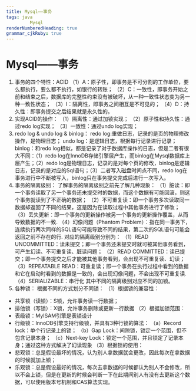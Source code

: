 ```yaml
---
title: Mysql——事务
tags: java  
         Mysql
renderNumberedHeading: true
grammar_cjkRuby: true
---
```




# **Mysql——事务**
1. 事务的四个特性：ACID
（1）A：原子性，即事务是不可分割的工作单位，要么都执行，要么都不执行，如银行的转账；
（2）C：一致性，即事务开始之前和结束之后，数据库的完整性约束没有被破坏，从一种一致性状态变为另一种一致性状态；
（3）I：隔离性，即事务之间相互是不可见的；
（4）D：持久性：即事务提交之后结果就是永久性的。
2. 实现ACID的操作：
   （1）隔离性：通过加锁实现；
   （2）原子性和持久性：通过redo log实现；
   （3）一致性：通过undo log实现；
3.  redo log & undo log & binlog：
    redo log:重做日志，记录的是页的物理修改操作，是物理日志；
	undo log：是逻辑日志，根据每行记录进行记录；
	binlog：和redo log相似，都是记录了对于数据库操作的日志，但是二者有很大不同：（1）redo log在InnoDB存储引擎层产生，而binlog在Mysql数据库上层产生；（2）redo log是物理日志，记录的是对每个页的修改，binlog是逻辑日志，记录的是对应的Sql语句；（3）二者写入磁盘时间点不同，redo log在事务进行中不断被写入，binlog只在事务提交完成后进行一次写入。
  4. 事务的隔离级别：
   了解事务的隔离级别之前先了解几种现象：
   （1）脏读：即一个事务读取了另一个事务还未提交时的数据，而这个数据有可能回滚，则这个事务就读到了不正确的数据；
   （2）不可重复读：即一个事务多次读取同一数据却返回了不同的结果，这是因为在读取过程中其他事务进行了修改；
   （3）丢失更新：即一个事务的更新操作被另一个事务的更新操作覆盖，从而导致数据的不一致.
   （4）幻像问题（Phantom Problem）：指在同一事务下，连续执行两次同样的SQL语句可能导致不同的结果，第二次的SQL语句可能会返回之前不存在的行.
   对应的隔离级别分别为：
   （1）READ UNCOMMITTED：读未提交；即一个事务还未提交时就可被其他事务看到，可产生幻读、不可重复读、脏读问题；
   （2）READ COMMITTED：读已提交；即一个事务提交之后才能被其他事务看到，会出现不可重复读、幻读；
   （3）REPEATABLE READ：可重复读；即一个事务在执行过程中看到的数据和它在启动时看到的数据是一致的，会出现幻像问题，不会出现不可重复读.
   （4）SERIALIZABLE：串行化
   其中不同的隔离级别对应不同的加锁。
5. 各种锁：
     根据不同的方式划分不同锁：
	 （1）根据锁的兼容性：			 
 - 共享锁（读锁）：S锁，允许事务读一行数据；
 - 排他锁（写锁）：X锁，允许事务删除或更新一行数据
   （2）根据加锁范围：
 -    表级锁：MyISAM引擎是表锁设计
 -    行级锁：InnoDB引擎支持行级锁，并具有3种行锁的算法：
	   （a）Record lock：单个行记录上的锁；
	   （b）Gap Lock：间隙锁，锁定一个范围，但不包含记录本身；
	   （c）Next-key Lock：锁定一个范围，并且锁定了记录本身；通过这种方式解决了幻读现象
	   （3）根据锁的使用：
 -   悲观锁：总是假设最坏的情况，认为别人拿数据就会更改，因此每次在拿数据的时候就加上锁；
 - 	乐观锁：总是假设最好的情况，每次去拿数据的时候都认为别人不会修改，所以不会上锁，但是在更新的时候会判断一下在此期间别人有没有去更新这个数据，可以使用版本号机制和CAS算法实现。

			 